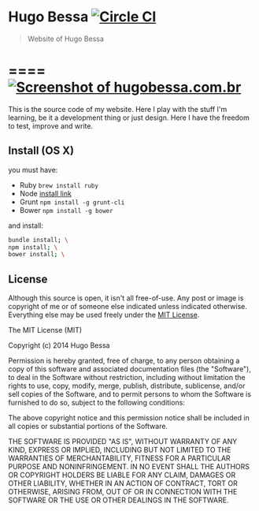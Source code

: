 # Hugo Bessa [![Circle CI](https://circleci.com/gh/hugobessaa/hugobessa.svg?style=svg)](https://circleci.com/gh/hugobessaa/hugobessa)
> Website of Hugo Bessa

====
[![Screenshot of hugobessa.com.br](https://raw.githubusercontent.com/hugobessaa/hugobessa/master/hugobessa.com.br-1024x768-cropped.png)](http://hugobessa.com.br/)
====

This is the source code of my website. Here I play with the stuff I'm learning, be it a development thing or just design. Here I have the freedom to test, improve and write.

## Install (OS X)

you must have:

- Ruby `brew install ruby`
- Node [install link](http://nodejs.org/dist/v0.12.4/node-v0.12.4.pkg)
- Grunt `npm install -g grunt-cli`
- Bower `npm install -g bower`

and install:

```bash
bundle install; \
npm install; \
bower install; \
```

## License

Although this source is open, it isn't all free-of-use. Any post or image is copyright of me or of someone else indicated unless indicated otherwise. Everything else may be used freely under the [MIT License](http://opensource.org/licenses/MIT).

The MIT License (MIT)

Copyright (c) 2014 Hugo Bessa

Permission is hereby granted, free of charge, to any person obtaining a copy
of this software and associated documentation files (the "Software"), to deal
in the Software without restriction, including without limitation the rights
to use, copy, modify, merge, publish, distribute, sublicense, and/or sell
copies of the Software, and to permit persons to whom the Software is
furnished to do so, subject to the following conditions:

The above copyright notice and this permission notice shall be included in
all copies or substantial portions of the Software.

THE SOFTWARE IS PROVIDED "AS IS", WITHOUT WARRANTY OF ANY KIND, EXPRESS OR
IMPLIED, INCLUDING BUT NOT LIMITED TO THE WARRANTIES OF MERCHANTABILITY,
FITNESS FOR A PARTICULAR PURPOSE AND NONINFRINGEMENT. IN NO EVENT SHALL THE
AUTHORS OR COPYRIGHT HOLDERS BE LIABLE FOR ANY CLAIM, DAMAGES OR OTHER
LIABILITY, WHETHER IN AN ACTION OF CONTRACT, TORT OR OTHERWISE, ARISING FROM,
OUT OF OR IN CONNECTION WITH THE SOFTWARE OR THE USE OR OTHER DEALINGS IN
THE SOFTWARE.
